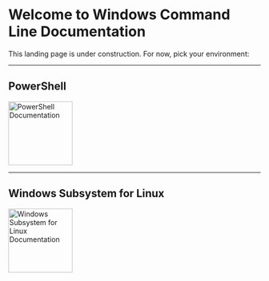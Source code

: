 # Welcome to Windows Command Line Documentation

This landing page is under construction.  For now, pick your environment:

----------------------

## PowerShell
<a href="https://msdn.microsoft.com/commandline/powershell">
  <img src="./media/PSicon2.png" alt="PowerShell Documentation" style="width:128px;height:128px;border:0">
</a>

----------------------

## Windows Subsystem for Linux
<a href="https://msdn.microsoft.com/commandline/wsl">
  <img src="./media/bash.png" alt="Windows Subsystem for Linux Documentation" style="width:128px;height:128px;border:0">
</a>